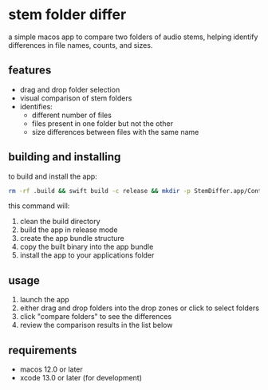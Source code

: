 # stem folder differ

a simple macos app to compare two folders of audio stems, helping identify differences in file names, counts, and sizes.

## features

- drag and drop folder selection
- visual comparison of stem folders
- identifies:
  - different number of files
  - files present in one folder but not the other
  - size differences between files with the same name

## building and installing

to build and install the app:

```bash
rm -rf .build && swift build -c release && mkdir -p StemDiffer.app/Contents/MacOS && cp .build/release/StemDiffer StemDiffer.app/Contents/MacOS/ && rm -rf /Applications/StemDiffer.app && cp -R StemDiffer.app /Applications/
```

this command will:
1. clean the build directory
2. build the app in release mode
3. create the app bundle structure
4. copy the built binary into the app bundle
5. install the app to your applications folder

## usage

1. launch the app
2. either drag and drop folders into the drop zones or click to select folders
3. click "compare folders" to see the differences
4. review the comparison results in the list below

## requirements

- macos 12.0 or later
- xcode 13.0 or later (for development) 